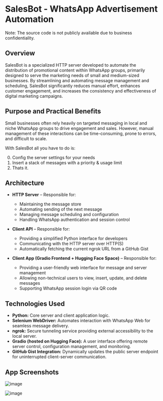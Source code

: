 # SalesBot - WhatsApp Advertisement Automation

Note: The source code is not publicly available due to business confidentiality.

## Overview

SalesBot is a specialized HTTP server developed to automate the distribution of promotional content within WhatsApp groups, primarily designed to serve the marketing needs of small and medium-sized businesses. By streamlining and automating message management and scheduling, SalesBot significantly reduces manual effort, enhances customer engagement, and increases the consistency and effectiveness of digital marketing campaigns.

## Purpose and Practical Benefits

Small businesses often rely heavily on targeted messaging in local and niche WhatsApp groups to drive engagement and sales. However, manual management of these interactions can be time-consuming, prone to errors, and difficult to scale.

With SalesBot all you have to do is:

0. Config the server settings for your needs
1. Insert a stack of messages with a priority & usage limit
2. Thats it.

## Architecture

- **HTTP Server** – Responsible for:
  - Maintaining the message store
  - Automating sending of the next message
  - Managing message scheduling and configuration
  - Handling WhatsApp authentication and session control

- **Client API** – Responsible for:
  - Providing a simplified Python interface for developers
  - Communicating with the HTTP server over HTTP(S)
  - Automatically fetching the current ngrok URL from a GitHub Gist

- **Client App (Gradio Frontend + Hugging Face Space)** – Responsible for:
  - Providing a user-friendly web interface for message and server management
  - Allowing non-technical users to view, insert, update, and delete messages
  - Supporting WhatsApp session login via QR code

## Technologies Used
- **Python:** Core server and client application logic.
- **Selenium WebDriver:** Automates interaction with WhatsApp Web for seamless message delivery.
- **ngrok:** Secure tunneling service providing external accessibility to the local server.
- **Gradio (hosted on Hugging Face):** A user interface offering remote server control, configuration management, and monitoring.
- **GitHub Gist Integration:** Dynamically updates the public server endpoint for uninterrupted client-server communication.


## App Screenshots
![image](https://github.com/user-attachments/assets/197a9444-c89e-4439-b469-643eacfd8ebc)


![image](https://github.com/user-attachments/assets/5467d56b-9dbc-416c-8f09-8cdcaf2c0062)
